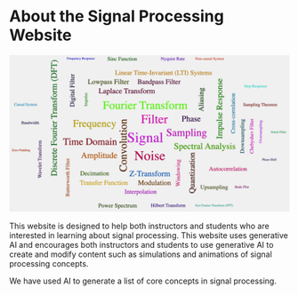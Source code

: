 # About the Signal Processing Website

![](img/wordcloud.png)

This website is designed to help both instructors and students
who are interested in learning about signal processing.  This
website uses generative AI and encourages both instructors
and students to use generative AI to create and modify
content such as simulations and animations of signal processing
concepts.

We have used AI to generate a list of core concepts in
signal processing.